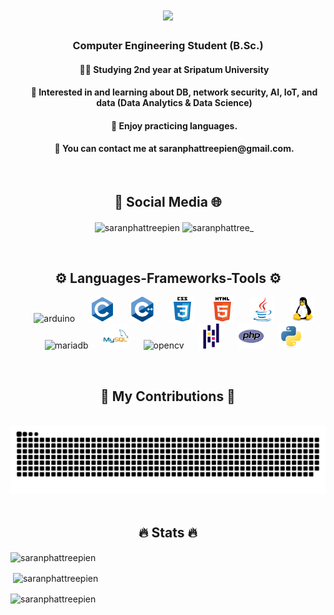 <h1 align="center">
    <img src="https://readme-typing-svg.herokuapp.com/?font=Righteous&size=35&center=true&vCenter=true&width=500&height=70&duration=4000&lines=Hi+Everyone!+👋🙇‍♂️;+I'm+Saranphat+Treepien!&color=FF5733;" />
</h1>
<h3 align="center" style="text-decoration: none;">Computer Engineering Student (B.Sc.)</h3>
<div align="center">
<h4 style="padding-left:20px; text-decoration: none;">👨‍💻 Studying 2nd year at Sripatum University</h4>
<h4 style="padding-left:20px; text-decoration: none;">🧠 Interested in and learning about DB, network security, AI, IoT, and data (Data Analytics & Data Science)</h4>
<h4 style="padding-left:20px; text-decoration: none;">💬 Enjoy practicing languages.</h4>
<h4 style="padding-left:20px; text-decoration: none;">📧 You can contact me at saranphattreepien@gmail.com.</h4>
</div>
<br>
<h2 align="center" style="text-decoration: none;">🛜 Social Media 🌐</h2>
<p align="center" style="padding-left:20px;">
  <a href="https://linkedin.com/in/saranphattreepien" target="blank" style="text-decoration: none;"><img align="center" src="https://raw.githubusercontent.com/rahuldkjain/github-profile-readme-generator/master/src/images/icons/Social/linked-in-alt.svg" alt="saranphattreepien" height="30" width="40" /></a>
  <a href="https://instagram.com/saranphattree_" target="blank" style="text-decoration: none;"><img align="center" src="https://raw.githubusercontent.com/rahuldkjain/github-profile-readme-generator/master/src/images/icons/Social/instagram.svg" alt="saranphattree_" height="30" width="40" /></a>
</p><br>
<h2 align="center" style="text-decoration: none;">⚙️ Languages-Frameworks-Tools ⚙️</h2>

<p align="center" style="padding-left:20px;">
  <a href="https://www.arduino.cc/" target="_blank" rel="noreferrer" style="text-decoration: none; margin: 0 10px;"> 
    <img src="https://cdn.worldvectorlogo.com/logos/arduino-1.svg" alt="arduino" width="40" height="40"/> 
  </a>
  <a href="https://www.cprogramming.com/" target="_blank" rel="noreferrer" style="text-decoration: none; margin: 0 10px;"> 
    <img src="https://raw.githubusercontent.com/devicons/devicon/master/icons/c/c-original.svg" alt="c" width="40" height="40"/> 
  </a>
  <a href="https://www.w3schools.com/cpp/" target="_blank" rel="noreferrer" style="text-decoration: none; margin: 0 10px;"> 
    <img src="https://raw.githubusercontent.com/devicons/devicon/master/icons/cplusplus/cplusplus-original.svg" alt="cplusplus" width="40" height="40"/> 
  </a>
  <a href="https://www.w3schools.com/css/" target="_blank" rel="noreferrer" style="text-decoration: none; margin: 0 10px;"> 
    <img src="https://raw.githubusercontent.com/devicons/devicon/master/icons/css3/css3-original-wordmark.svg" alt="css3" width="40" height="40"/> 
  </a>
  <a href="https://www.w3.org/html/" target="_blank" rel="noreferrer" style="text-decoration: none; margin: 0 10px;"> 
    <img src="https://raw.githubusercontent.com/devicons/devicon/master/icons/html5/html5-original-wordmark.svg" alt="html5" width="40" height="40"/> 
  </a>
  <a href="https://www.java.com" target="_blank" rel="noreferrer" style="text-decoration: none; margin: 0 10px;"> 
    <img src="https://raw.githubusercontent.com/devicons/devicon/master/icons/java/java-original.svg" alt="java" width="40" height="40"/> 
  </a>
  <a href="https://www.linux.org/" target="_blank" rel="noreferrer" style="text-decoration: none; margin: 0 10px;"> 
    <img src="https://raw.githubusercontent.com/devicons/devicon/master/icons/linux/linux-original.svg" alt="linux" width="40" height="40"/> 
  </a>
  <a href="https://mariadb.org/" target="_blank" rel="noreferrer" style="text-decoration: none; margin: 0 10px;"> 
    <img src="https://www.vectorlogo.zone/logos/mariadb/mariadb-icon.svg" alt="mariadb" width="40" height="40"/> 
  </a>
  <a href="https://www.mysql.com/" target="_blank" rel="noreferrer" style="text-decoration: none; margin: 0 10px;"> 
    <img src="https://raw.githubusercontent.com/devicons/devicon/master/icons/mysql/mysql-original-wordmark.svg" alt="mysql" width="40" height="40"/> 
  </a>
  <a href="https://opencv.org/" target="_blank" rel="noreferrer" style="text-decoration: none; margin: 0 10px;"> 
    <img src="https://www.vectorlogo.zone/logos/opencv/opencv-icon.svg" alt="opencv" width="40" height="40"/> 
  </a>
  <a href="https://pandas.pydata.org/" target="_blank" rel="noreferrer" style="text-decoration: none; margin: 0 10px;"> 
    <img src="https://raw.githubusercontent.com/devicons/devicon/2ae2a900d2f041da66e950e4d48052658d850630/icons/pandas/pandas-original.svg" alt="pandas" width="40" height="40"/> 
  </a>
  <a href="https://www.php.net" target="_blank" rel="noreferrer" style="text-decoration: none; margin: 0 10px;"> 
    <img src="https://raw.githubusercontent.com/devicons/devicon/master/icons/php/php-original.svg" alt="php" width="40" height="40"/> 
  </a>
  <a href="https://www.python.org" target="_blank" rel="noreferrer" style="text-decoration: none; margin: 0 10px;"> 
    <img src="https://raw.githubusercontent.com/devicons/devicon/master/icons/python/python-original.svg" alt="python" width="40" height="40"/> 
  </a>
</p>

<br>
<div align="center">
  <h2>🐍 My Contributions 🐍</h2>
  <br>
  <img alt="snake eating my contributions" src="https://raw.githubusercontent.com/salesp07/salesp07/output/github-contribution-grid-snake.svg" />
  <br/><br/>
</div>
<h2 align="center" style="text-decoration: none;">🔥 Stats 🔥</h2>
<p><img align="center" src="https://github-readme-stats.vercel.app/api/top-langs?username=saranphattreepien&show_icons=true&locale=en&layout=compact" alt="saranphattreepien" /></p>
<p>&nbsp;<img align="center" src="https://github-readme-stats.vercel.app/api?username=saranphattreepien&show_icons=true&locale=en" alt="saranphattreepien" /></p>
<p><img align="center" src="https://github-readme-streak-stats.herokuapp.com/?user=saranphattreepien&" alt="saranphattreepien" /></p>
<!--<a style="color: #808080; text-decoration: none;">CreditTemplate<br> Pedro Muniz_salesp07_https://www.youtube.com/watch?v=eHaXw8Bd_ms</a>  -->
